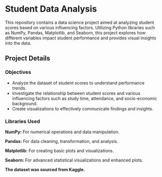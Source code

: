 # Student Data Analysis
This repository contains a data science project aimed at analyzing student scores based on various influencing factors. Utilizing Python libraries such as NumPy, Pandas, Matplotlib, and Seaborn, this project explores how different variables impact student performance and provides visual insights into the data.

## Project Details

### Objectives

- Analyze the dataset of student scores to understand performance trends.
- Investigate the relationship between student scores and various influencing factors such as study time, attendance, and socio-economic background.
- Create visualizations to effectively communicate findings and insights.

### Libraries Used

**NumPy:** For numerical operations and data manipulation.

**Pandas:** For data cleaning, transformation, and analysis.

**Matplotlib:** For creating basic plots and visualizations.

**Seaborn:** For advanced statistical visualizations and enhanced plots.

**The dataset was sourced from Kaggle.**


